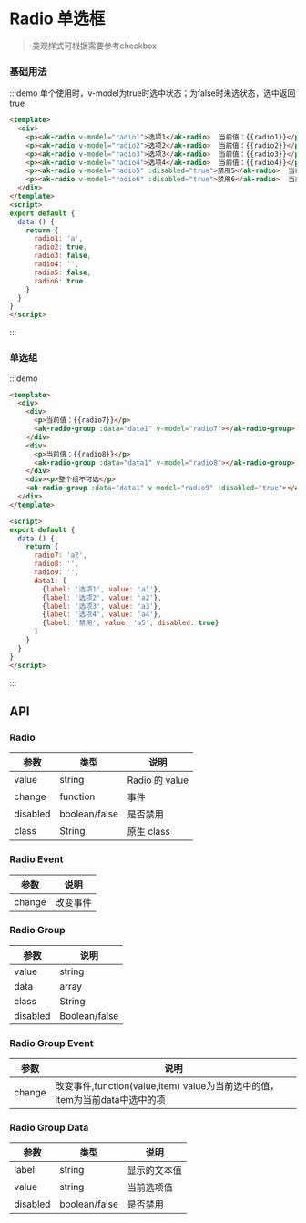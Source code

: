 <!-- Created by 337547038 on 2018/8/31 0031. -->
<script>
export default {
  data () {
    return {
      radio1: 'a',
      radio2: true,
      radio3: false,
      radio4: '',
      radio5: false,
      radio6: true,
      radio7: 'a2',
      radio8: '',
      radio9: '',
      data1: [
        {label: '选项1', value: 'a1'},
        {label: '选项2', value: 'a2'},
        {label: '选项3', value: 'a3'},
        {label: '选项4', value: 'a4'},
        {label: '禁用', value: 'a5', disabled: true}
      ]
    }
  }
}
</script>

# Radio 单选框
> 美观样式可根据需要参考checkbox

### 基础用法
:::demo 单个使用时，v-model为true时选中状态；为false时未选状态，选中返回true
```html
<template>
  <div>
    <p><ak-radio v-model="radio1">选项1</ak-radio>  当前值：{{radio1}}</p>
    <p><ak-radio v-model="radio2">选项2</ak-radio>  当前值：{{radio2}}</p>
    <p><ak-radio v-model="radio3">选项3</ak-radio>  当前值：{{radio3}}</p>
    <p><ak-radio v-model="radio4">选项4</ak-radio>  当前值：{{radio4}}</p>
    <p><ak-radio v-model="radio5" :disabled="true">禁用5</ak-radio>  当前值：{{radio5}}</p>
    <p><ak-radio v-model="radio6" :disabled="true">禁用6</ak-radio>  当前值：{{radio6}}</p>
  </div>
</template>
<script>
export default {
  data () {
    return {
      radio1: 'a',
      radio2: true,
      radio3: false,
      radio4: '',
      radio5: false,
      radio6: true
    }
  }
}
</script>

```
:::

### 单选组
:::demo 
```html
<template>
  <div>
    <div>
      <p>当前值：{{radio7}}</p>
      <ak-radio-group :data="data1" v-model="radio7"></ak-radio-group>
    </div>
    <div>
      <p>当前值：{{radio8}}</p>
      <ak-radio-group :data="data1" v-model="radio8"></ak-radio-group>
    </div>
    <div><p>整个组不可选</p>
    <ak-radio-group :data="data1" v-model="radio9" :disabled="true"></ak-radio-group></div>
  </div>
</template>

<script>
export default {
  data () {
    return {
      radio7: 'a2',
      radio8: '',
      radio9: '',
      data1: [
        {label: '选项1', value: 'a1'},
        {label: '选项2', value: 'a2'},
        {label: '选项3', value: 'a3'},
        {label: '选项4', value: 'a4'},
        {label: '禁用', value: 'a5', disabled: true}
      ]
    }
  }
}
</script>

```
:::

## API
### Radio
|参数|类型|说明|
|-|-|-|
|value           | string         |Radio 的 value|
|change          | function       |事件|
|disabled        | boolean/false  |是否禁用|
|class          | String         |原生 class|

### Radio Event
|参数|说明|
|-|-|
|change          |  改变事件|

### Radio Group
|参数|说明|
|-|-|
|value           | string         |Radio组 的 value/v-model|
|data            | array          |组数据|
|class           | String         |原生 class|
|disabled        | Boolean/false   |禁用组|

### Radio Group Event
|参数|说明|
|-|-|
|change          | 改变事件,function(value,item) value为当前选中的值，item为当前data中选中的项|

### Radio Group Data
|参数|类型|说明|
|-|-|-|
|label          | string         |显示的文本值|
|value          | string         |当前选项值|
|disabled       | boolean/false  |是否禁用|
